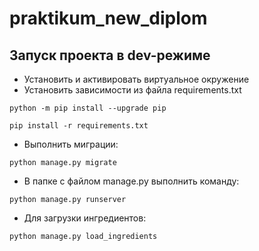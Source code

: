 # praktikum_new_diplom

## Запуск проекта в dev-режиме

- Установить и активировать виртуальное окружение
- Установить зависимости из файла requirements.txt
```
python -m pip install --upgrade pip

pip install -r requirements.txt
```
- Выполнить миграции:
```
python manage.py migrate
```

- В папке с файлом manage.py выполнить команду:
```
python manage.py runserver
```

- Для загрузки ингредиентов:
```
python manage.py load_ingredients
```
